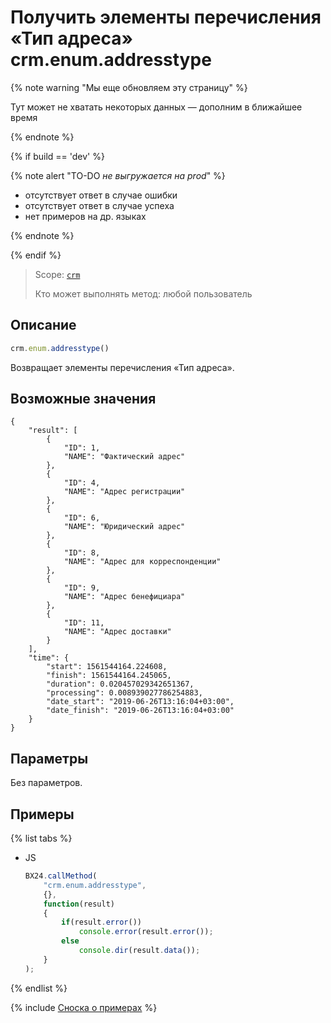 # Получить элементы перечисления «Тип адреса» crm.enum.addresstype

{% note warning "Мы еще обновляем эту страницу" %}

Тут может не хватать некоторых данных — дополним в ближайшее время

{% endnote %}

{% if build == 'dev' %}

{% note alert "TO-DO _не выгружается на prod_" %}

- отсутствует ответ в случае ошибки
- отсутствует ответ в случае успеха
- нет примеров на др. языках
  
{% endnote %}

{% endif %}

> Scope: [`crm`](../../../scopes/permissions.md)
>
> Кто может выполнять метод: любой пользователь

## Описание

```js
crm.enum.addresstype()
```

Возвращает элементы перечисления «Тип адреса».

## Возможные значения

```
{
    "result": [
        {
            "ID": 1,
            "NAME": "Фактический адрес"
        },
        {
            "ID": 4,
            "NAME": "Адрес регистрации"
        },
        {
            "ID": 6,
            "NAME": "Юридический адрес"
        },
        {
            "ID": 8,
            "NAME": "Адрес для корреспонденции"
        },
        {
            "ID": 9,
            "NAME": "Адрес бенефициара"
        },
        {
            "ID": 11,
            "NAME": "Адрес доставки"
        }
    ],
    "time": {
        "start": 1561544164.224608,
        "finish": 1561544164.245065,
        "duration": 0.020457029342651367,
        "processing": 0.008939027786254883,
        "date_start": "2019-06-26T13:16:04+03:00",
        "date_finish": "2019-06-26T13:16:04+03:00"
    }
}
```

## Параметры

Без параметров.

## Примеры

{% list tabs %}

- JS
  
    ```javascript
    BX24.callMethod(
        "crm.enum.addresstype",
        {},
        function(result)
        {
            if(result.error())
                console.error(result.error());
            else
                console.dir(result.data());
        }
    );
    ```

{% endlist %}


{% include [Сноска о примерах](../../../../_includes/examples.md) %}
